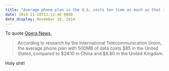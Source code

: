 ```yaml
---
title: "Average phone plan in the U.S. costs ten time as much as that in the U.K."
date: 2014-11-10T11:11:46-0800
date_display: November 10, 2014
---
```


To quote [Opera News](http://blogs.opera.com/news/2014/11/mobile-data-anyway/),

> According to research by the International Telecommunication Union, the average phone plan with 500MB of data costs $85 in the United States, compared to $24.10 in China and $8.80 in the United Kingdom.

Holy shit!

